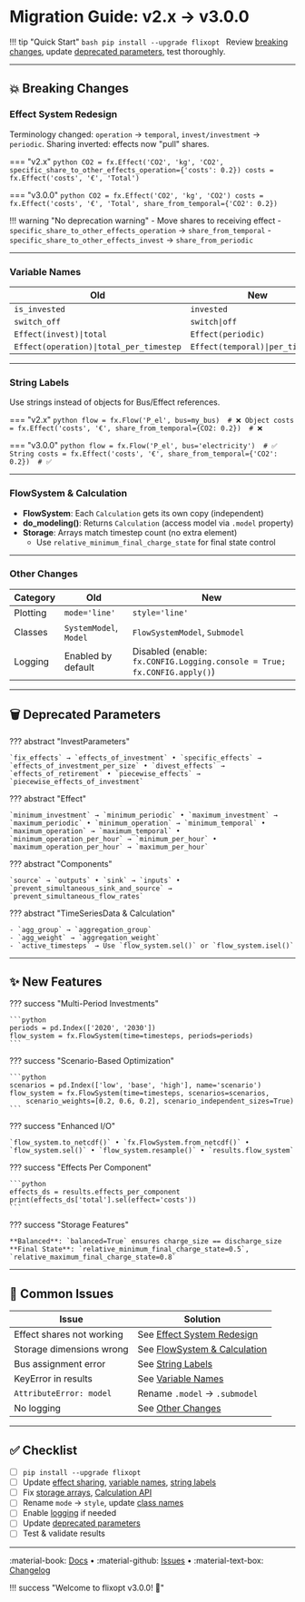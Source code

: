 # Migration Guide: v2.x → v3.0.0

!!! tip "Quick Start"
    ```bash
    pip install --upgrade flixopt
    ```
    Review [breaking changes](#breaking-changes), update [deprecated parameters](#deprecated-parameters), test thoroughly.

---

## 💥 Breaking Changes

### Effect System Redesign

Terminology changed: `operation` → `temporal`, `invest/investment` → `periodic`. Sharing inverted: effects now "pull" shares.

=== "v2.x"
    ```python
    CO2 = fx.Effect('CO2', 'kg', 'CO2',
        specific_share_to_other_effects_operation={'costs': 0.2})
    costs = fx.Effect('costs', '€', 'Total')
    ```

=== "v3.0.0"
    ```python
    CO2 = fx.Effect('CO2', 'kg', 'CO2')
    costs = fx.Effect('costs', '€', 'Total',
        share_from_temporal={'CO2': 0.2})
    ```

!!! warning "No deprecation warning"
    - Move shares to receiving effect
    - `specific_share_to_other_effects_operation` → `share_from_temporal`
    - `specific_share_to_other_effects_invest` → `share_from_periodic`

---

### Variable Names

| Old | New | Old | New |
|-----|-----|-----|-----|
| `is_invested` | `invested` | `switch_on` | `switch\|on` |
| `switch_off` | `switch\|off` | `switch_on_nr` | `switch\|count` |
| `Effect(invest)\|total` | `Effect(periodic)` | `Effect(operation)\|total` | `Effect(temporal)` |
| `Effect(operation)\|total_per_timestep` | `Effect(temporal)\|per_timestep` | `Effect\|total` | `Effect` |

---

### String Labels

Use strings instead of objects for Bus/Effect references.

=== "v2.x"
    ```python
    flow = fx.Flow('P_el', bus=my_bus)  # ❌ Object
    costs = fx.Effect('costs', '€', share_from_temporal={CO2: 0.2})  # ❌
    ```

=== "v3.0.0"
    ```python
    flow = fx.Flow('P_el', bus='electricity')  # ✅ String
    costs = fx.Effect('costs', '€', share_from_temporal={'CO2': 0.2})  # ✅
    ```

---

### FlowSystem & Calculation

- **FlowSystem**: Each `Calculation` gets its own copy (independent)
- **do_modeling()**: Returns `Calculation` (access model via `.model` property)
- **Storage**: Arrays match timestep count (no extra element)
  - Use `relative_minimum_final_charge_state` for final state control

---

### Other Changes

| Category | Old | New |
|----------|-----|-----|
| Plotting | `mode='line'` | `style='line'` |
| Classes | `SystemModel`, `Model` | `FlowSystemModel`, `Submodel` |
| Logging | Enabled by default | Disabled (enable: `fx.CONFIG.Logging.console = True; fx.CONFIG.apply()`) |

---

## 🗑️ Deprecated Parameters

??? abstract "InvestParameters"

    `fix_effects` → `effects_of_investment` • `specific_effects` → `effects_of_investment_per_size` • `divest_effects` → `effects_of_retirement` • `piecewise_effects` → `piecewise_effects_of_investment`

??? abstract "Effect"

    `minimum_investment` → `minimum_periodic` • `maximum_investment` → `maximum_periodic` • `minimum_operation` → `minimum_temporal` • `maximum_operation` → `maximum_temporal` • `minimum_operation_per_hour` → `minimum_per_hour` • `maximum_operation_per_hour` → `maximum_per_hour`

??? abstract "Components"

    `source` → `outputs` • `sink` → `inputs` • `prevent_simultaneous_sink_and_source` → `prevent_simultaneous_flow_rates`

??? abstract "TimeSeriesData & Calculation"

    - `agg_group` → `aggregation_group`
    - `agg_weight` → `aggregation_weight`
    - `active_timesteps` → Use `flow_system.sel()` or `flow_system.isel()`

---

## ✨ New Features

??? success "Multi-Period Investments"

    ```python
    periods = pd.Index(['2020', '2030'])
    flow_system = fx.FlowSystem(time=timesteps, periods=periods)
    ```

??? success "Scenario-Based Optimization"

    ```python
    scenarios = pd.Index(['low', 'base', 'high'], name='scenario')
    flow_system = fx.FlowSystem(time=timesteps, scenarios=scenarios,
        scenario_weights=[0.2, 0.6, 0.2], scenario_independent_sizes=True)
    ```

??? success "Enhanced I/O"

    `flow_system.to_netcdf()` • `fx.FlowSystem.from_netcdf()` • `flow_system.sel()` • `flow_system.resample()` • `results.flow_system`

??? success "Effects Per Component"

    ```python
    effects_ds = results.effects_per_component
    print(effects_ds['total'].sel(effect='costs'))
    ```

??? success "Storage Features"

    **Balanced**: `balanced=True` ensures charge_size == discharge_size
    **Final State**: `relative_minimum_final_charge_state=0.5`, `relative_maximum_final_charge_state=0.8`

---

## 🔧 Common Issues

| Issue | Solution |
|-------|----------|
| Effect shares not working | See [Effect System Redesign](#effect-system-redesign) |
| Storage dimensions wrong | See [FlowSystem & Calculation](#flowsystem-calculation) |
| Bus assignment error | See [String Labels](#string-labels) |
| KeyError in results | See [Variable Names](#variable-names) |
| `AttributeError: model` | Rename `.model` → `.submodel` |
| No logging | See [Other Changes](#other-changes) |

---

## ✅ Checklist

- [ ] `pip install --upgrade flixopt`
- [ ] Update [effect sharing](#effect-system-redesign), [variable names](#variable-names), [string labels](#string-labels)
- [ ] Fix [storage arrays](#flowsystem-calculation), [Calculation API](#flowsystem-calculation)
- [ ] Rename `mode` → `style`, update [class names](#other-changes)
- [ ] Enable [logging](#other-changes) if needed
- [ ] Update [deprecated parameters](#deprecated-parameters)
- [ ] Test & validate results

---

:material-book: [Docs](https://flixopt.github.io/flixopt/) • :material-github: [Issues](https://github.com/flixOpt/flixopt/issues) • :material-text-box: [Changelog](https://flixopt.github.io/flixopt/latest/changelog/99984-v3.0.0/)

!!! success "Welcome to flixopt v3.0.0! 🎉"
